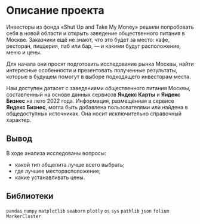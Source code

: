 # Описание проекта
Инвесторы из фонда «Shut Up and Take My Money» решили попробовать себя в новой области и открыть заведение общественного питания в Москве. Заказчики ещё не знают, что это будет за место: кафе, ресторан, пиццерия, паб или бар, — и какими будут расположение, меню и цены.
  
Для начала они просят подготовить исследование рынка Москвы, найти интересные особенности и презентовать полученные результаты, которые в будущем помогут в выборе подходящего инвесторам места.  
  
Нам доступен датасет с заведениями общественного питания Москвы, составленный на основе данных сервисов **Яндекс Карты** и **Яндекс Бизнес** на лето 2022 года. 
Информация, размещённая в сервисе **Яндекс Бизнес**, могла быть добавлена пользователями или найдена в общедоступных источниках. 
Она носит исключительно справочный характер.  

## Вывод

В ходе анализа исследованы вопросы: 
- какой тип общепита лучше всего выбрать;
- где лучшее месторасположение;
- какие устанавливать цены. 
## Библиотеки
`pandas` `numpy` `matplotlib` `seaborn` `plotly` `os` `sys` `pathlib` `json` `folium` `MarkerCluster`
